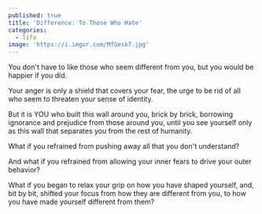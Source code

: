 ```yaml
---
published: true
title: 'Difference: To Those Who Hate'
categories:
  - life
image: 'https://i.imgur.com/MfGesk7.jpg'
---
```

You don't have to like
those who seem different from you,
but you would be happier
if you did.

Your anger is only a shield
that covers your fear,
the urge to be rid of
all who seem to threaten
your sense of identity.

But it is YOU
who built this wall around you,
brick by brick,
borrowing ignorance and prejudice
from those around you,
until you see yourself only
as this wall that separates you
from the rest of humanity.

What if you refrained
from pushing away
all that you don't understand?

And what if you refrained
from allowing your inner fears
to drive your outer behavior?

What if you began to relax your grip
on how you have shaped yourself,
and, bit by bit, shifted your focus
from how they are different from you,
to how you have made yourself
different from them?
